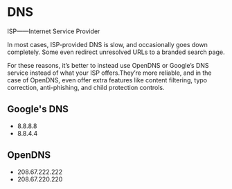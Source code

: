 # DNS

ISP——Internet Service Provider

In most cases, ISP-provided DNS is slow, and occasionally goes down completely. Some even redirect unresolved URLs to a branded search page.

For these reasons, it’s better to instead use OpenDNS or Google’s DNS service instead of what your ISP offers.They’re more reliable, and in the case of OpenDNS, even offer extra features like content filtering, typo correction, anti-phishing, and child protection controls.

## Google's DNS

* 8.8.8.8
* 8.8.4.4

## OpenDNS

* 208.67.222.222
* 208.67.220.220

